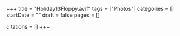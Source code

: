 +++
title = "Holiday13Floppy.avif"
tags = ["Photos"]
categories = []
startDate = ""
draft = false
pages = []

citations = []
+++
